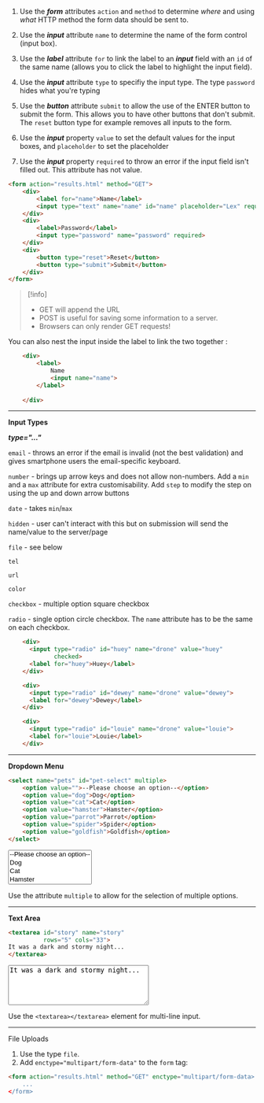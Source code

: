 1. Use the ***form*** attributes `action` and `method` to determine *where* and using *what* HTTP method the form data should be sent to.

2. Use the ***input*** attribute `name` to determine the name of the form control (input box). 

3. Use the ***label*** attribute `for` to link the label to an ***input*** field with an `id` of the same name (allows you to click the label to highlight the input field).

4. Use the ***input*** attribute `type` to specifiy the input type. The type `password` hides what you're typing

5. Use the ***button*** attribute `submit` to allow the use of the ENTER button to submit the form. This allows you to have other buttons that don't submit. The `reset` button type for example removes all inputs to the form.

6. Use the ***input*** property `value` to set the default values for the input boxes, and `placeholder` to set the placeholder

7. Use the ***input*** property `required` to throw an error if the input field isn't filled out. This attribute has not value.

```html
<form action="results.html" method="GET">
	<div>
		<label for="name">Name</label>
		<input type="text" name="name" id="name" placeholder="Lex" required>
	</div>
	<div>
		<label>Password</label>
		<input type="password" name="password" required>
	</div>
	<div>
		<button type="reset">Reset</button>
		<button type="submit">Submit</button>
	</div>
</form>
```

>[!info]
>- GET will append the URL
>- POST is useful for saving some information to a server. 
>- Browsers can only render GET requests!


You can also nest the input inside the label to link the two together : 

```html
	<div>
		<label>
			Name
			<input name="name">
		</label>
		
	</div>
```

___
**Input Types**

***type="..."***

`email` - throws an error if the email is invalid (not the best validation) and gives smartphone users the email-specific keyboard.

`number` - brings up arrow keys and does not allow non-numbers. Add a `min` and a `max` attribute for extra customisability.  Add `step` to modify the step on using the up and down arrow buttons

`date` - takes `min`/`max` 

`hidden` - user can't interact with this but on submission will send the name/value to the server/page

`file` - see below

`tel`

`url`

`color`

`checkbox` - multiple option square checkbox

`radio` - single option circle checkbox. The `name` attribute has to be the same on each checkbox.

```html
    <div>
      <input type="radio" id="huey" name="drone" value="huey"
             checked>
      <label for="huey">Huey</label>
    </div>

    <div>
      <input type="radio" id="dewey" name="drone" value="dewey">
      <label for="dewey">Dewey</label>
    </div>

    <div>
      <input type="radio" id="louie" name="drone" value="louie">
      <label for="louie">Louie</label>
    </div>
```

___
**Dropdown Menu**

```html
<select name="pets" id="pet-select" multiple>
    <option value="">--Please choose an option--</option>
    <option value="dog">Dog</option>
    <option value="cat">Cat</option>
    <option value="hamster">Hamster</option>
    <option value="parrot">Parrot</option>
    <option value="spider">Spider</option>
    <option value="goldfish">Goldfish</option>
</select>
```
<select name="pets" id="pet-select" multiple>
    <option value="">--Please choose an option--</option>
    <option value="dog">Dog</option>
    <option value="cat">Cat</option>
    <option value="hamster">Hamster</option>
    <option value="parrot">Parrot</option>
    <option value="spider">Spider</option>
    <option value="goldfish">Goldfish</option>
</select>

Use the  attribute  `multiple` to allow for the selection of multiple options.

___

**Text Area**

```html
<textarea id="story" name="story"
          rows="5" cols="33">
It was a dark and stormy night...
</textarea>

```

<textarea id="story" name="story"
          rows="5" cols="33">
It was a dark and stormy night...
</textarea>

Use the `<textarea></textarea>` element for multi-line input.

___

File Uploads

1. Use the type `file`.
2. Add `enctype="multipart/form-data"` to the `form` tag:

```html
<form action="results.html" method="GET" enctype="multipart/form-data>
	...
</form>
```
